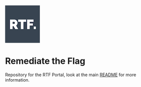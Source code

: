 
![logo](../docs/img/logo_squared_small.png)

# Remediate the Flag

Repository for the RTF Portal, look at the main [README](../README.md) for more information.